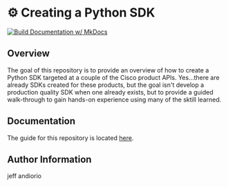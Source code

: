# :gear: Creating a Python SDK

[![Build Documentation w/ MkDocs](https://github.com/wwt/building-a-python-sdk/actions/workflows/mkdocs.yml/badge.svg)](https://github.com/wwt/building-a-python-sdk/actions/workflows/mkdocs.yml)

## Overview

The goal of this repository is to provide an overview of how to create a Python SDK targeted at a couple of the Cisco product APIs.  Yes...there are already SDKs created for these products, but the goal isn't develop a production quality SDK when one already exists, but to provide a guided walk-through to gain hands-on experience using many of the sktill learned.

## Documentation

The guide for this repository is located [here](https://wwt.github.io/building-a-python-sdk).

## Author Information
jeff andiorio